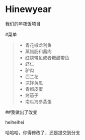 # Hinewyear
我们的年夜饭项目

#菜单
> * 青花椒龙利鱼
> * 蒸腊肠和酱肉
> * 红烧带鱼或者糖醋带鱼
> * 虾仁
> * 驴肉
> * 西兰花
> * 凉拌黄瓜
> * 青椒皮蛋
> * 烤茄子
> * 南瓜海参蒸蛋

##我做出了改变

heiheihei

哈哈哈，你得修改了，还是提交到分支
